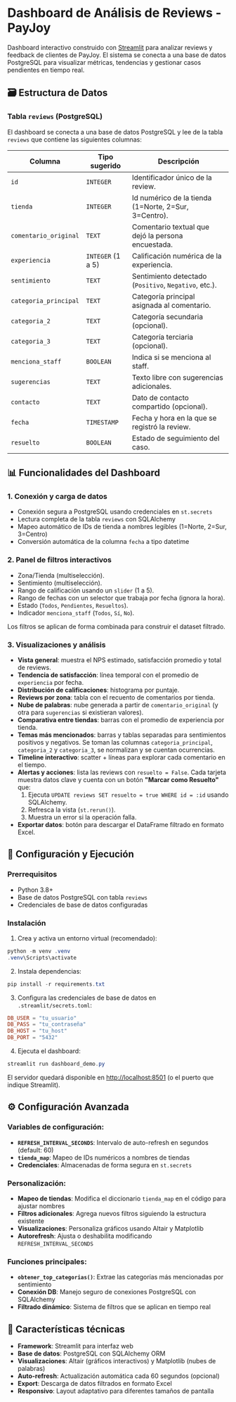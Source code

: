 # Dashboard de Análisis de Reviews - PayJoy

Dashboard interactivo construido con [Streamlit](https://streamlit.io/) para analizar reviews y feedback de clientes de PayJoy. El sistema se conecta a una base de datos PostgreSQL para visualizar métricas, tendencias y gestionar casos pendientes en tiempo real.

## 🗃️ Estructura de Datos

### Tabla `reviews` (PostgreSQL)

El dashboard se conecta a una base de datos PostgreSQL y lee de la tabla `reviews` que contiene las siguientes columnas:

| Columna              | Tipo sugerido       | Descripción                                                                 |
|----------------------|---------------------|------------------------------------------------------------------------------|
| `id`                 | `INTEGER`           | Identificador único de la review.                                           |
| `tienda`             | `INTEGER`           | Id numérico de la tienda (1=Norte, 2=Sur, 3=Centro).                       |
| `comentario_original`| `TEXT`              | Comentario textual que dejó la persona encuestada.                          |
| `experiencia`        | `INTEGER` (1 a 5)   | Calificación numérica de la experiencia.                                    |
| `sentimiento`        | `TEXT`              | Sentimiento detectado (`Positivo`, `Negativo`, etc.).                       |
| `categoria_principal`| `TEXT`              | Categoría principal asignada al comentario.                                 |
| `categoria_2`        | `TEXT`              | Categoría secundaria (opcional).                                            |
| `categoria_3`        | `TEXT`              | Categoría terciaria (opcional).                                             |
| `menciona_staff`     | `BOOLEAN`           | Indica si se menciona al staff.                                             |
| `sugerencias`        | `TEXT`              | Texto libre con sugerencias adicionales.                                    |
| `contacto`           | `TEXT`              | Dato de contacto compartido (opcional).                                     |
| `fecha`              | `TIMESTAMP`         | Fecha y hora en la que se registró la review.                               |
| `resuelto`           | `BOOLEAN`           | Estado de seguimiento del caso.                                             |

## 📊 Funcionalidades del Dashboard

### 1. **Conexión y carga de datos**
   - Conexión segura a PostgreSQL usando credenciales en `st.secrets`
   - Lectura completa de la tabla `reviews` con SQLAlchemy
   - Mapeo automático de IDs de tienda a nombres legibles (1=Norte, 2=Sur, 3=Centro)
   - Conversión automática de la columna `fecha` a tipo datetime

### 2. **Panel de filtros interactivos**
   - Zona/Tienda (multiselección).
   - Sentimiento (multiselección).
  - Rango de calificación usando un `slider` (1 a 5).
  - Rango de fechas con un selector que trabaja por fecha (ignora la hora).
  - Estado (`Todos`, `Pendientes`, `Resueltos`).
  - Indicador `menciona_staff` (`Todos`, `Sí`, `No`).

   Los filtros se aplican de forma combinada para construir el dataset filtrado.

### 3. **Visualizaciones y análisis**

   - **Vista general**: muestra el NPS estimado, satisfacción promedio y total de reviews.
   - **Tendencia de satisfacción**: línea temporal con el promedio de `experiencia` por fecha.
   - **Distribución de calificaciones**: histograma por puntaje.
   - **Reviews por zona**: tabla con el recuento de comentarios por tienda.
   - **Nube de palabras**: nube generada a partir de `comentario_original` (y otra para `sugerencias` si existieran valores).
   - **Comparativa entre tiendas**: barras con el promedio de experiencia por tienda.
   - **Temas más mencionados**: barras y tablas separadas para sentimientos positivos y negativos. Se toman las columnas `categoria_principal`, `categoria_2` y `categoria_3`, se normalizan y se cuentan ocurrencias.
   - **Timeline interactivo**: scatter + líneas para explorar cada comentario en el tiempo.
   - **Alertas y acciones**: lista las reviews con `resuelto = False`. Cada tarjeta muestra datos clave y cuenta con un botón **"Marcar como Resuelto"** que:
     1. Ejecuta `UPDATE reviews SET resuelto = true WHERE id = :id` usando SQLAlchemy.
     2. Refresca la vista (`st.rerun()`).
     3. Muestra un error si la operación falla.
   - **Exportar datos**: botón para descargar el DataFrame filtrado en formato Excel.

## 🚀 Configuración y Ejecución

### Prerrequisitos
- Python 3.8+
- Base de datos PostgreSQL con tabla `reviews`
- Credenciales de base de datos configuradas

### Instalación

1. Crea y activa un entorno virtual (recomendado):

```powershell
python -m venv .venv
.venv\Scripts\activate
```

2. Instala dependencias:

```powershell
pip install -r requirements.txt
```

3. Configura las credenciales de base de datos en `.streamlit/secrets.toml`:

```toml
DB_USER = "tu_usuario"
DB_PASS = "tu_contraseña"
DB_HOST = "tu_host"
DB_PORT = "5432"
```

4. Ejecuta el dashboard:

```powershell
streamlit run dashboard_demo.py
```

El servidor quedará disponible en <http://localhost:8501> (o el puerto que indique Streamlit).

## ⚙️ Configuración Avanzada

### Variables de configuración:
- **`REFRESH_INTERVAL_SECONDS`**: Intervalo de auto-refresh en segundos (default: 60)
- **`tienda_map`**: Mapeo de IDs numéricos a nombres de tiendas
- **Credenciales**: Almacenadas de forma segura en `st.secrets`

### Personalización:
- **Mapeo de tiendas**: Modifica el diccionario `tienda_map` en el código para ajustar nombres
- **Filtros adicionales**: Agrega nuevos filtros siguiendo la estructura existente
- **Visualizaciones**: Personaliza gráficos usando Altair y Matplotlib
- **Autorefresh**: Ajusta o deshabilita modificando `REFRESH_INTERVAL_SECONDS`

### Funciones principales:
- **`obtener_top_categorias()`**: Extrae las categorías más mencionadas por sentimiento
- **Conexión DB**: Manejo seguro de conexiones PostgreSQL con SQLAlchemy
- **Filtrado dinámico**: Sistema de filtros que se aplican en tiempo real

## 🔧 Características técnicas

- **Framework**: Streamlit para interfaz web
- **Base de datos**: PostgreSQL con SQLAlchemy ORM
- **Visualizaciones**: Altair (gráficos interactivos) y Matplotlib (nubes de palabras)
- **Auto-refresh**: Actualización automática cada 60 segundos (opcional)
- **Export**: Descarga de datos filtrados en formato Excel
- **Responsivo**: Layout adaptativo para diferentes tamaños de pantalla
